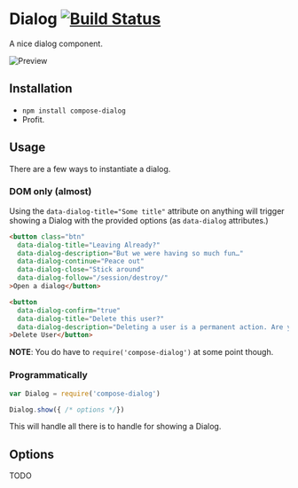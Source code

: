 # Dialog [![Build Status](https://travis-ci.org/compose-ui/dialog.svg?branch=master)](https://travis-ci.org/compose-ui/dialog)

A nice dialog component.

![Preview](../../blob/master/preview.png?raw=true)

## Installation

- `npm install compose-dialog`
- Profit.

## Usage

There are a few ways to instantiate a dialog.

### DOM only (almost)

Using the `data-dialog-title="Some title"` attribute on anything will trigger showing a Dialog with the provided options (as `data-dialog` attributes.)

```html
<button class="btn" 
  data-dialog-title="Leaving Already?"
  data-dialog-description="But we were having so much fun…"
  data-dialog-continue="Peace out"
  data-dialog-close="Stick around"
  data-dialog-follow="/session/destroy/"
>Open a dialog</button>
```

```html
<button
  data-dialog-confirm="true"
  data-dialog-title="Delete this user?"
  data-dialog-description="Deleting a user is a permanent action. Are you sure?"
>Delete User</button>
```

**NOTE**: You do have to `require('compose-dialog')` at some point though.

### Programmatically

```javascript
var Dialog = require('compose-dialog')

Dialog.show({ /* options */})
```

This will handle all there is to handle for showing a Dialog.

## Options

TODO
